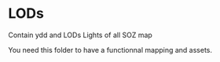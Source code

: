 # LODs

Contain ydd and LODs Lights of all SOZ map

You need this folder to have a functionnal mapping and assets.
